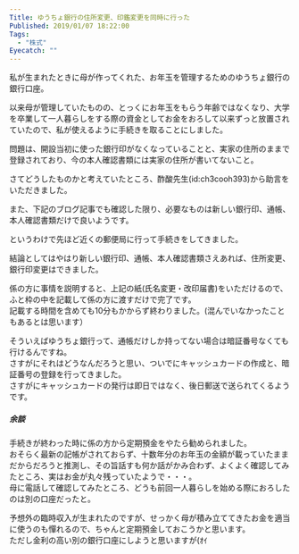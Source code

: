 ```yaml
---
Title: ゆうちょ銀行の住所変更、印鑑変更を同時に行った
Published: 2019/01/07 18:22:00
Tags:
  - "株式"
Eyecatch: ""
---
```

私が生まれたときに母が作ってくれた、お年玉を管理するためのゆうちょ銀行の銀行口座。  

以来母が管理していたものの、とっくにお年玉をもらう年齢ではなくなり、大学を卒業して一人暮らしをする際の資金としてお金をおろして以来ずっと放置されていたので、私が使えるように手続きを取ることにしました。  

問題は、開設当初に使った銀行印がなくなっていることと、実家の住所のままで登録されており、今の本人確認書類には実家の住所が書いてないこと。  

さてどうしたものかと考えていたところ、酢酸先生(id:ch3cooh393)から助言をいただきました。  

<?# Twitter 1081470366550188032 /?>

<?# Twitter 1081472054803582976 /?>

また、下記のブログ記事でも確認した限り、必要なものは新しい銀行印、通帳、本人確認書類だけで良いようです。  

<?# EmbedLink "http://stp10.com/yucho-address-inkan-change/" /?>  

というわけで先ほど近くの郵便局に行って手続きをしてきました。  

結論としてはやはり新しい銀行印、通帳、本人確認書類さえあれば、住所変更、銀行印変更はできました。  


<?# Twitter 1082158075778281472 /?>

係の方に事情を説明すると、上記の紙(氏名変更・改印届書)をいただけるので、ふと枠の中を記載して係の方に渡すだけで完了です。  
記載する時間を含めても10分もかからず終わりました。(混んでいなかったこともあるとは思います）  

そういえばゆうちょ銀行って、通帳だけしか持ってない場合は暗証番号なくても行けるんですね。  
さすがにそれはどうなんだろうと思い、ついでにキャッシュカードの作成と、暗証番号の登録を行ってきました。  
さすがにキャッシュカードの発行は即日ではなく、後日郵送で送られてくるようです。  


##### 余談  
手続きが終わった時に係の方から定期預金をやたら勧められました。  
おそらく最新の記帳がされておらず、十数年分のお年玉の金額が載っていたままだからだろうと推測し、その旨話すも何か話がかみ合わず、よくよく確認してみたところ、実はお金が丸々残っていたようで・・・。  
母に電話して確認してみたところ、どうも前回一人暮らしを始める際におろしたのは別の口座だったと。  

予想外の臨時収入が生まれたのですが、せっかく母が積み立ててきたお金を適当に使うのも憚れるので、ちゃんと定期預金しておこうかと思います。  
ただし金利の高い別の銀行口座にしようと思いますが(ｵｲ
